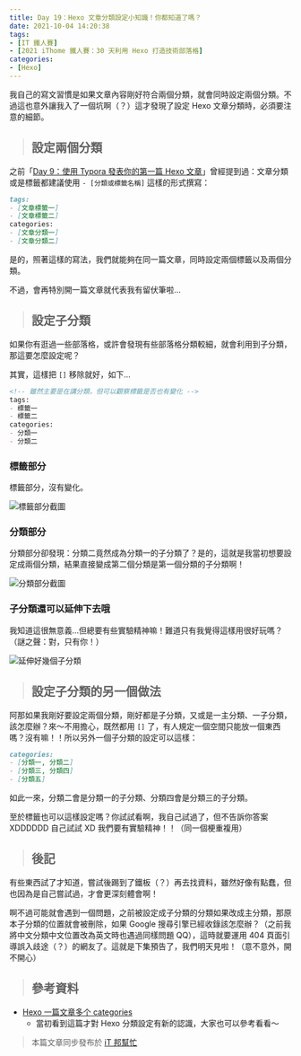 ```yaml
---
title: Day 19：Hexo 文章分類設定小知識！你都知道了嗎？
date: 2021-10-04 14:20:38
tags:
- [IT 鐵人賽]
- [2021 iThome 鐵人賽：30 天利用 Hexo 打造技術部落格]
categories:
- [Hexo]
---
```


我自己的寫文習慣是如果文章內容剛好符合兩個分類，就會同時設定兩個分類。不過這也意外讓我入了一個坑啊（？）這才發現了設定 Hexo 文章分類時，必須要注意的細節。

<!-- more -->

> ## 設定兩個分類

之前「[Day 9：使用 Typora 發表你的第一篇 Hexo 文章](https://guiblogs.com/hexo30-9/)」曾經提到過：文章分類或是標籤都建議使用 `- [分類或標籤名稱]` 這樣的形式撰寫：

``` markdown
tags:
- [文章標籤一]
- [文章標籤二]
categories:
- [文章分類一]
- [文章分類二]
```

是的，照著這樣的寫法，我們就能夠在同一篇文章，同時設定兩個標籤以及兩個分類。

不過，會再特別開一篇文章就代表我有留伏筆啦...

> ## 設定子分類

如果你有逛過一些部落格，或許會發現有些部落格分類較細，就會利用到子分類，那這要怎麼設定呢？

其實，這樣把 `[]` 移除就好，如下...

``` markdown
<!-- 雖然主要是在講分類，但可以觀察標籤是否也有變化 -->
tags:
- 標籤一
- 標籤二
categories:
- 分類一
- 分類二
```

### 標籤部分

標籤部分，沒有變化。

![標籤部分截圖](https://i.imgur.com/deNX9t0.png)

### 分類部分

分類部分卻發現：分類二竟然成為分類一的子分類了？是的，這就是我當初想要設定成兩個分類，結果直接變成第二個分類是第一個分類的子分類啊！

![分類部分截圖](https://i.imgur.com/W06SMWX.png)

### 子分類還可以延伸下去哦

我知道這很無意義...但總要有些實驗精神嘛！難道只有我覺得這樣用很好玩嗎？（謎之聲：對，只有你！）

![延伸好幾個子分類](https://i.imgur.com/9cVJ5M0.png)

> ## 設定子分類的另一個做法

阿那如果我剛好要設定兩個分類，剛好都是子分類，又或是一主分類、一子分類，該怎麼辦？來～不用擔心，既然都用 `[]` 了，有人規定一個空間只能放一個東西嗎？沒有嘛！！所以另外一個子分類的設定可以這樣：

``` markdown
categories:
- [分類一, 分類二]
- [分類三, 分類四]
- [分類五]
```

如此一來，分類二會是分類一的子分類、分類四會是分類三的子分類。

至於標籤也可以這樣設定嗎？你試試看啊，我自己試過了，但不告訴你答案 XDDDDDD 自己試試 XD 我們要有實驗精神！！（同一個梗重複用）

> ## 後記

有些東西試了才知道，嘗試後踢到了鐵板（？）再去找資料，雖然好像有點蠢，但也因為是自己嘗試過，才會更深刻體會啊！

啊不過可能就會遇到一個問題，之前被設定成子分類的分類如果改成主分類，那原本子分類的位置就會被刪除，如果 Google 搜尋引擎已經收錄該怎麼辦？（之前我將中文分類中文位置改為英文時也遇過同樣問題 QQ），這時就要運用 404 頁面引導誤入歧途（？）的網友了。這就是下集預告了，我們明天見啦！（意不意外，開不開心）

> ## 參考資料

* [Hexo 一篇文章多个 categories](https://aiellochan.com/2018/02/13/hexo/Hexo-%E4%B8%80%E7%AF%87%E6%96%87%E7%AB%A0%E5%A4%9A%E4%B8%AA-categories/)
    * 當初看到這篇才對 Hexo 分類設定有新的認識，大家也可以參考看看～

> 本篇文章同步發布於 [iT 邦幫忙](https://ithelp.ithome.com.tw/articles/10277344)